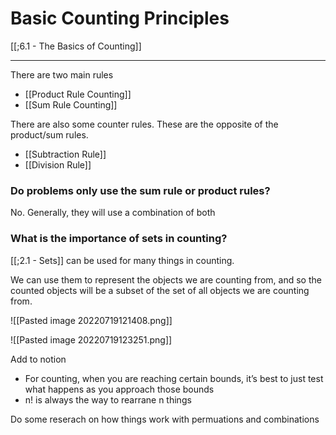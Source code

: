 # Basic Counting Principles

[[;6.1 - The Basics of Counting]]



---

There are two main rules 
- [[Product Rule Counting]]
- [[Sum Rule Counting]]

There are also some counter rules. These are the opposite of the product/sum rules. 
- [[Subtraction Rule]]
- [[Division Rule]]

### Do problems only use the sum rule or product rules?
No. Generally, they will use a combination of both 

### What is the importance of sets in counting? 

[[;2.1 - Sets]] can be used for many things in counting. 

We can use them to represent the objects we are counting from, and so the counted objects will be a subset of the set of all objects we are counting from. 


![[Pasted image 20220719121408.png]]



![[Pasted image 20220719123251.png]]



Add to notion
- For counting, when you are reaching certain bounds, it’s best to just test what happens as you approach those bounds 
- n! is always the way to rearrane n things 

Do some reserach on how things work with permuations and combinations